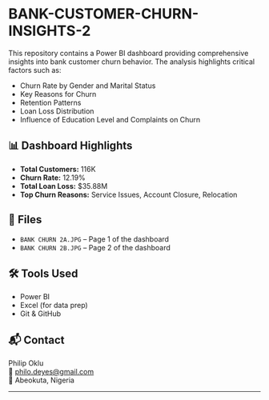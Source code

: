 # BANK-CUSTOMER-CHURN-INSIGHTS-2

This repository contains a Power BI dashboard providing comprehensive insights into bank customer churn behavior. The analysis highlights critical factors such as:

- Churn Rate by Gender and Marital Status
- Key Reasons for Churn
- Retention Patterns
- Loan Loss Distribution
- Influence of Education Level and Complaints on Churn

## 📊 Dashboard Highlights

- **Total Customers:** 116K
- **Churn Rate:** 12.19%
- **Total Loan Loss:** $35.88M
- **Top Churn Reasons:** Service Issues, Account Closure, Relocation

## 📁 Files

- `BANK CHURN 2A.JPG` – Page 1 of the dashboard
- `BANK CHURN 2B.JPG` – Page 2 of the dashboard

## 🛠 Tools Used

- Power BI
- Excel (for data prep)
- Git & GitHub

## 📬 Contact

Philip Oklu  
📧 philo.deyes@gmail.com  
📍 Abeokuta, Nigeria

---

